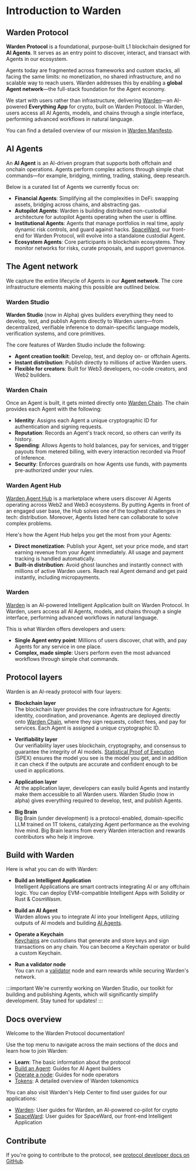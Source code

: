 ﻿---
sidebar_position: 1
id: home-doc
slug: /
---

# Introduction to Warden

## Warden Protocol

**Warden Protocol** is a foundational, purpose-built L1 blockchain designed for **AI Agents**. It serves as an entry point to discover, interact, and transact with Agents in our ecosystem.

Agents today are fragmented across frameworks and custom stacks, all facing the same limits: no monetization, no shared infrastructure, and no scalable way to reach users. Warden addresses this by enabling a **global Agent network**—the full-stack foundation for the Agent economy.

We start with users rather than infrastructure, delivering [Warden](https://wardenprotocol.org/)—an AI-powered **Everything App** for crypto, built on Warden Protocol. In Warden, users access all AI Agents, models, and chains through a single interface, performing advanced workflows in natural language.

You can find a detailed overview of our mission in [Warden Manifesto](/learn/warden-manifesto).

## AI Agents

An **AI Agent** is an AI-driven program that supports both offchain and onchain operations. Agents perform complex actions through simple chat commands—for example, bridging, minting, trading, staking, deep research.

Below is a curated list of Agents we currently focus on:

- **Financial Agents**: Simplifying all the complexities in DeFi: swapping assets, bridging across chains, and abstracting gas.
- **Autopilot Agents**: Warden is building distributed non-custodial architecture for autopilot Agents operating when the user is offline.
- **Institutional Agents**: Agents that manage portfolios in real time, apply dynamic risk controls, and guard against hacks. [SpaceWard](https://spaceward.chiado.wardenprotocol.org), our front-end for Warden Protocol, will evolve into a standalone custodial Agent.
- **Ecosystem Agents**: Core participants in blockchain ecosystems. They monitor networks for risks, curate proposals, and support governance.

## The Agent network

We capture the entire lifecycle of Agents in our **Agent network**. The core infrastructure elements making this possible are outlined below.

### Warden Studio

**Warden Studio** (now in Alpha) gives builders everything they need to develop, test, and publish Agents directly to Warden users—from decentralized, verifiable inference to domain-specific language models, verification systems, and core primitives.

The core features of Warden Studio include the following:

- **Agent creation toolkit**: Develop, test, and deploy on- or offchain Agents.
- **Instant distribution**: Publish directly to millions of active Warden users.
- **Flexible for creators**: Built for Web3 developers, no-code creators, and Web2 builders.

### Warden Chain

Once an Agent is built, it gets minted directly onto [Warden Chain](/learn/warden-networks). The chain provides each Agent with the following:

- **Identity**: Assigns each Agent a unique cryptographic ID for authentication and signing requests.  
- **Reputation**: Records an Agent's track record, so others can verify its history.  
- **Spending**: Allows Agents to hold balances, pay for services, and trigger payouts from metered billing, with every interaction recorded via Proof of Inference.
- **Security**: Enforces guardrails on how Agents use funds, with payments pre-authorized under your rules.

### Warden Agent Hub

[Warden Agent Hub](https://help.wardenprotocol.org/warden-app/explore-ai-agents) is a marketplace where users discover AI Agents operating across Web2 and Web3 ecosystems. By putting Agents in front of an engaged user base, the Hub solves one of the toughest challenges in tech: distribution. Moreover, Agents listed here can collaborate to solve complex problems.

Here's how the Agent Hub helps you get the most from your Agents:

- **Direct monetization**: Publish your Agent, set your price mode, and start earning revenue from your Agent immediately. All usage and payment tracking is handled automatically.
- **Built-in distribution**: Avoid ghost launches and instantly connect with millions of active Warden users. Reach real Agent demand and get paid instantly, including micropayments.

### Warden

[Warden](https://wardenprotocol.org/) is an AI-powered Intelligent Application built on Warden Protocol. In Warden, users access all AI Agents, models, and chains through a single interface, performing advanced workflows in natural language.

This is what Warden offers developers and users:

- **Single Agent entry point**: Millions of users discover, chat with, and pay Agents for any service in one place.
- **Complex, made simple**: Users perform even the most advanced workflows through simple chat commands.

## Protocol layers

Warden is an AI-ready protocol with four layers:

- **Blockchain layer**  
The blockchain layer provides the core infrastructure for Agents: identity, coordination, and provenance. Agents are deployed directly onto [Warden Chain](/learn/warden-networks), where they sign requests, collect fees, and pay for services. Each Agent is assigned a unique cryptographic ID.

- **Verifiability layer**  
Our verifiability layer uses blockchain, cryptography, and consensus to guarantee the integrity of AI models. [Statistical Proof of Execution](/learn/spex) (SPEX) ensures the model you see is the model you get, and in addition it can check if the outputs are accurate and confident enough to be used in applications.

- **Application layer**  
At the application layer, developers can easily build Agents and instantly make them accessible to all Warden users. Warden Studio (now in alpha) gives everything required to develop, test, and publish Agents.

- **Big Brain**  
Big Brain (under development) is a protocol-enabled, domain-specific LLM trained on 1T tokens, catalyzing Agent performance as the evolving hive mind. Big Brain learns from every Warden interaction and rewards contributors who help it improve.

## Build with Warden

Here is what you can do with Warden:

- **Build an Intelligent Application**  
Intelligent Applications are smart contracts integrating AI or any offchain logic. You can deploy EVM-compatible Intelligent Apps with Solidity or Rust & CosmWasm.

- **Build an AI Agent**  
Warden allows you to integrate AI into your Intelligent Apps, utilizing outputs of AI models and building [AI Agents](#ai-agents).

- **Operate a Keychain**  
[Keychains](/learn/glossary#keychain) are custodians that generate and store keys and sign transactions on any chain. You can become a Keychain operator or build a custom Keychain.

- **Run a validator node**  
You can run a [validator](/learn/glossary#validator) node and earn rewards while securing Warden's network.

:::important
We're currently working on Warden Studio, our toolkit for building and publishing Agents, which will significantly simplify development. Stay tuned for updates!
:::


## Docs overview

Welcome to the Warden Protocol documentation!

Use the top menu to navigate across the main sections of the docs and learn how to join Warden:

- **Learn**: The basic information about the protocol
- [Build an Agent](/build-an-agent/introduction): Guides for AI Agent builders
- [Operate a node](/operate-a-node/introduction): Guides for node operators
- [Tokens](/tokens/introduction): A detailed overview of Warden tokenomics

You can also visit Warden's Help Center to find user guides for our applications:

- [Warden](https://help.wardenprotocol.org): User guides for Warden, an AI-powered co-pilot for crypto
- [SpaceWard](https://help.wardenprotocol.org/spaceward): User guides for SpaceWard, our front-end Intelligent Application

## Contribute

If you're going to contribute to the protocol, see [protocol developer docs on GitHub](https://github.com/warden-protocol/wardenprotocol/tree/v0.6.3/protocol-developer-docs).
